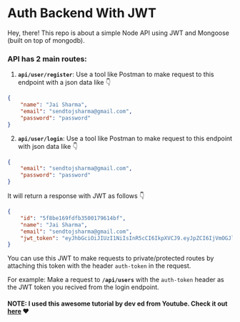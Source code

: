 # Auth Backend With JWT

Hey, there! This repo is about a simple Node API using JWT and Mongoose (built on top of mongodb). 

### API has 2 main routes:

1. **`api/user/register`**: Use a tool like Postman to make request to this endpoint with a json data like 👇

```json
{
    "name": "Jai Sharma",
    "email": "sendtojsharma@gmail.com",
    "password": "password" 
}
```

2. **`api/user/login`**: Use a tool like Postman to make request to this endpoint with json data like 👇
```json
{
    "email": "sendtojsharma@gmail.com",
    "password": "password"
}
```

It will return a response with JWT as follows 👇
```json
{
    "id": "5f8be169fdfb3500179614bf",
    "name": "Jai Sharma",
    "email": "sendtojsharma@gmail.com",
    "jwt_token": "eyJhbGciOiJIUzI1NiIsInR5cCI6IkpXVCJ9.eyJpZCI6IjVmOGJlMTY5ZmRmYjM1MDAxNzk2MTRiZiIsIm5hbWUiOiJKYWkgU2hhcm1hIiwiZW1haWwiOiJzZW5kdG9qc2hhcm1hQGdtYWlsLmNvbSIsImlhdCI6MTYwMzAwMjc1MX0.Oi-VKAMymL7JzaHWUPqs4_NiR3x_gbnTZGGzOahcqy4"
}
```

You can use this JWT to make requests to private/protected routes by attaching this token with the header `auth-token` in the request.

For example: Make a request to **`/api/users`** with the `auth-token` header as the JWT token you recived from the login endpoint.

#### NOTE: I used this awesome tutorial by dev ed from Youtube. Check it out [here](https://www.youtube.com/watch?v=2jqok-WgelI) ❤
